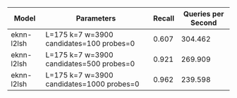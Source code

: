 |Model|Parameters|Recall|Queries per Second|
|---|---|---|---|
|eknn-l2lsh|L=175 k=7 w=3900 candidates=100 probes=0|0.607|304.462|
|eknn-l2lsh|L=175 k=7 w=3900 candidates=500 probes=0|0.921|269.909|
|eknn-l2lsh|L=175 k=7 w=3900 candidates=1000 probes=0|0.962|239.598|
